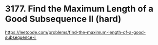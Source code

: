 # 3177. Find the Maximum Length of a Good Subsequence II (hard)

https://leetcode.com/problems/find-the-maximum-length-of-a-good-subsequence-ii
